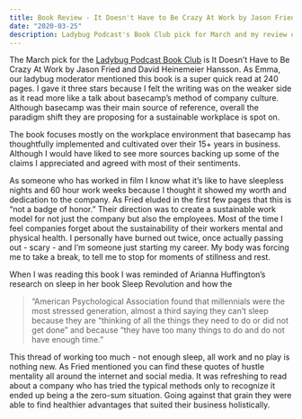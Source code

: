 ```yaml
---
title: Book Review - It Doesn't Have to Be Crazy At Work by Jason Fried & David Heinemeier Hansson
date: "2020-03-25"
description: Ladybug Podcast's Book Club pick for March and my review on this months book!
---
```


The March pick for the [Ladybug Podcast Book Club](https://ladybug.dev/books/) is It Doesn’t Have to Be Crazy At Work by Jason Fried and David Heinemeier Hansson.  As Emma, our ladybug moderator mentioned this book is a super quick read at 240 pages.  I gave it three stars because I felt the writing was on the weaker side as it read more like a talk about basecamp’s method of company culture. Although basecamp was their main source of reference, overall the paradigm shift they are proposing for a sustainable workplace is spot on.

The book focuses mostly on the workplace environment that basecamp has thoughtfully implemented and cultivated over their 15+ years in business.  Although I would have liked to see more sources backing up some of the claims I appreciated and agreed with most of their sentiments.

As someone who has worked in film I know what it’s like to have sleepless nights and 60 hour work weeks because I thought it showed my worth and dedication to the company. As Fried eluded in the first few pages that this is “not a badge of honor.”  Their direction was to create a sustainable work model for not just the company but also the employees.  Most of the time I feel companies forget about the sustainability of their workers mental and physical health.  I personally have burned out twice, once actually passing out - scary - and I’m someone just starting my career.  My body was forcing me to take a break, to tell me to stop for moments of stillness and rest.

When I was reading this book I was reminded of Arianna Huffington’s research on sleep in her book Sleep Revolution and how the

>“American Psychological Association found that millennials were the most stressed generation, almost a third saying they can’t sleep because they are “thinking of all the things they need to do or did not get done” and because “they have too many things to do and do not have enough time.”

This thread of working too much - not enough sleep, all work and no play is nothing new. As Fried mentioned you can find these quotes of hustle mentality all around the internet and social media.  It was refreshing to read about a company who has tried the typical methods only to recognize it ended up being a the zero-sum situation.  Going against that grain they were able to find healthier advantages that suited their business holistically.
